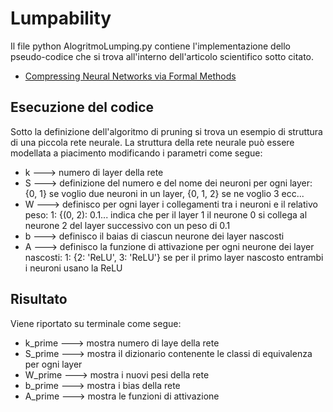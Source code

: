 # Lumpability

Il file python AlogritmoLumping.py contiene l'implementazione dello pseudo-codice che si trova all'interno dell'articolo scientifico sotto citato.
*  [Compressing Neural Networks via Formal Methods](https://www.sciencedirect.com/science/article/pii/S0893608024003356)


## Esecuzione del codice
Sotto la definizione dell'algoritmo di pruning si trova un esempio di struttura di una piccola rete neurale. La struttura della rete neurale può essere modellata a piacimento modificando i parametri come segue:
* k ---> numero di layer della rete
* S ---> definizione del numero e del nome dei neuroni per ogni layer: {0, 1} se voglio due neuroni in un layer, {0, 1, 2} se ne voglio 3 ecc...
* W ---> definisco per ogni layer i collegamenti tra i neuroni e il relativo peso: 1: {(0, 2): 0.1...  indica che per il layer 1 il neurone 0 si collega al neurone 2 del layer successivo con un peso di 0.1
* b ---> definisco il baias di ciascun neurone dei layer nascosti
* A ---> definisco la funzione di attivazione per ogni neurone dei layer nascosti: 1: {2: 'ReLU', 3: 'ReLU'} se per il primo layer nascosto entrambi i neuroni usano la ReLU

## Risultato
Viene riportato su terminale come segue:
* k_prime ---> mostra numero di laye della rete
* S_prime ---> mostra il dizionario contenente le classi di equivalenza per ogni layer
* W_prime ---> mostra i nuovi pesi della rete
* b_prime ---> mostra i bias della rete
* A_prime ---> mostra le funzioni di attivazione
